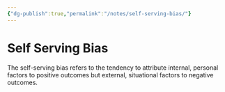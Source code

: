 ```yaml
---
{"dg-publish":true,"permalink":"/notes/self-serving-bias/"}
---
```



# Self Serving Bias

The self-serving bias refers to the tendency to attribute internal, personal factors to positive outcomes but external, situational factors to negative outcomes.